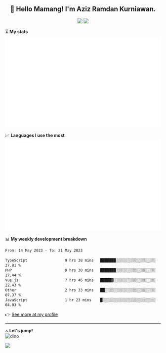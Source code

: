 <h2 align="center">👋 Hello Mamang! I'm Aziz Ramdan Kurniawan.</h2>  
<p align="center">
  <img src="https://komarev.com/ghpvc/?username=azizramdan">
  <img src="https://wakatime.com/badge/user/90056fa0-4c31-4eca-954e-2a3ac05896f9.svg">
</p>
    
⏳ **My stats**  
![](https://raw.githubusercontent.com/azizramdan/github-stats/master/generated/overview.svg#gh-dark-mode-only)

📈 **Languages I use the most**  
![](https://raw.githubusercontent.com/azizramdan/github-stats/master/generated/languages.svg#gh-dark-mode-only)

📊 **My weekly development breakdown**
<!--START_SECTION:waka-->

```text
From: 14 May 2023 - To: 21 May 2023

TypeScript                 9 hrs 38 mins   ███████░░░░░░░░░░░░░░░░░░   27.81 %
PHP                        9 hrs 30 mins   ███████░░░░░░░░░░░░░░░░░░   27.44 %
Vue.js                     7 hrs 46 mins   █████▓░░░░░░░░░░░░░░░░░░░   22.43 %
Other                      2 hrs 33 mins   ██░░░░░░░░░░░░░░░░░░░░░░░   07.37 %
JavaScript                 1 hr 23 mins    █░░░░░░░░░░░░░░░░░░░░░░░░   04.03 %
```

<!--END_SECTION:waka-->
👉 [See more at my profile](https://wakatime.com/@azizramdan)
***
🔝 **Let's jump!**  
![dino](https://raw.githubusercontent.com/azizramdan/azizramdan/master/dino.gif)  

![](https://hit.yhype.me/github/profile?user_id=27954794)
